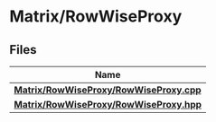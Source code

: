 # Matrix/RowWiseProxy



## Files

| Name           |
| -------------- |
| **[Matrix/RowWiseProxy/RowWiseProxy.cpp](_row_wise_proxy_8cpp.md#file-rowwiseproxy.cpp)**  |
| **[Matrix/RowWiseProxy/RowWiseProxy.hpp](_row_wise_proxy_8hpp.md#file-rowwiseproxy.hpp)**  |
